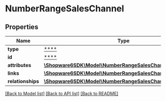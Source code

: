 # NumberRangeSalesChannel

## Properties
Name | Type | Description | Notes
------------ | ------------- | ------------- | -------------
**type** | [****](.md) |  | [optional] 
**id** | [****](.md) |  | [optional] 
**attributes** | [**\Shopware6SDK\Model\NumberRangeSalesChannelAttributes**](NumberRangeSalesChannelAttributes.md) |  | [optional] 
**links** | [**\Shopware6SDK\Model\NumberRangeSalesChannelLinks**](NumberRangeSalesChannelLinks.md) |  | [optional] 
**relationships** | [**\Shopware6SDK\Model\NumberRangeSalesChannelRelationships**](NumberRangeSalesChannelRelationships.md) |  | [optional] 

[[Back to Model list]](../../README.md#documentation-for-models) [[Back to API list]](../../README.md#documentation-for-api-endpoints) [[Back to README]](../../README.md)

